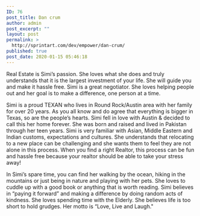```yaml
---
ID: 76
post_title: Dan crum
author: admin
post_excerpt: ""
layout: post
permalink: >
  http://sprintart.com/dev/empower/dan-crum/
published: true
post_date: 2020-01-15 05:46:18
---
```

Real Estate is Simi’s passion. She loves what she does and truly understands that it is the largest investment of your life. She will guide you and make it hassle free. Simi is a great negotiator. She loves helping people out and her goal is to make a difference, one person at a time. 

Simi is a proud TEXAN who lives in Round Rock/Austin area with her family for over 20 years. As you all know and do agree that everything is bigger in Texas, so are the people’s hearts. Simi fell in love with Austin & decided to call this her home forever. She was born and raised and lived in Pakistan through her teen years. Simi is very familiar with Asian, Middle Eastern and Indian customs, expectations and cultures. She understands that relocating to a new place can be challenging and she wants them to feel they are not alone in this process. When you find a right Realtor, this process can be fun and hassle free because your realtor should be able to take your stress away!

In Simi’s spare time, you can find her walking by the ocean, hiking in the mountains or just being in nature and playing with her pets. She loves to cuddle up with a good book or anything that is worth reading. Simi believes in “paying it forward” and making a difference by doing random acts of kindness. She loves spending time with the Elderly. She believes life is too short to hold grudges. Her motto is “Love, Live and Laugh."